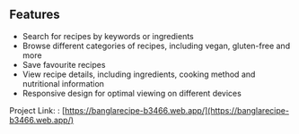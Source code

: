 <h2>Features</h2>
<ul>
  <li> Search for recipes by keywords or ingredients</li>
  <li>Browse different categories of recipes, including vegan, gluten-free and more</li>
  <li>Save favourite recipes</li>
  <li> View recipe details, including ingredients, cooking method and nutritional information</li>
  <li>Responsive design for optimal viewing on different devices</li>
</ul>


Project Link: : [https://banglarecipe-b3466.web.app/](https://banglarecipe-b3466.web.app/)